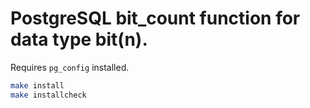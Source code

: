 # PostgreSQL bit_count function for data type bit(n).
Requires `pg_config` installed.

```sh
make install
make installcheck
```
